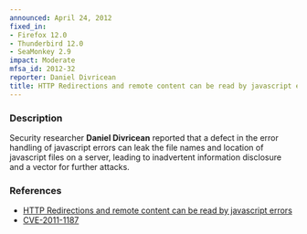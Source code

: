 ```yaml
---
announced: April 24, 2012
fixed_in:
- Firefox 12.0
- Thunderbird 12.0
- SeaMonkey 2.9
impact: Moderate
mfsa_id: 2012-32
reporter: Daniel Divricean
title: HTTP Redirections and remote content can be read by javascript errors
---
```


<h3>Description</h3>

<p>Security researcher <strong>Daniel Divricean</strong> reported that a defect
in the error handling of javascript errors can leak the file names and location
of javascript files on a server, leading to inadvertent information disclosure
and a vector for further attacks.
</p>


<h3>References</h3>

<ul>
  <li><a href="https://bugzilla.mozilla.org/show_bug.cgi?id=624621">
      HTTP Redirections and remote content can be read by javascript
errors</a></li>
  <li><a href="http://cve.mitre.org/cgi-bin/cvename.cgi?name=CVE-2011-1187" class="ex-ref">CVE-2011-1187</a></li>
</ul>



